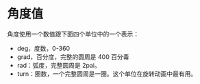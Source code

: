 # 角度值

角度使用一个数值跟下面四个单位中的一个表示：

* deg，度数，0-360
* grad，百分度，完整的圆周是 400 百分毒
* rad：弧度，完整圆周是 2pai。
* turn：圈数，一个完整圆周是一圈。这个单位在旋转动画中最有用。
